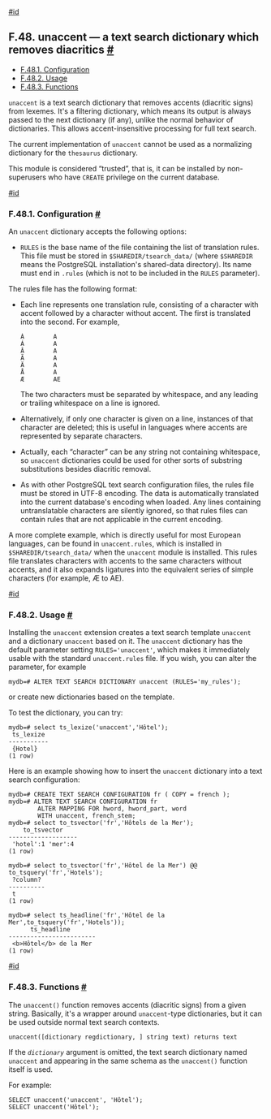 [#id](#UNACCENT)

## F.48. unaccent — a text search dictionary which removes diacritics [#](#UNACCENT)

- [F.48.1. Configuration](unaccent#UNACCENT-CONFIGURATION)
- [F.48.2. Usage](unaccent#UNACCENT-USAGE)
- [F.48.3. Functions](unaccent#UNACCENT-FUNCTIONS)

`unaccent` is a text search dictionary that removes accents (diacritic signs) from lexemes. It's a filtering dictionary, which means its output is always passed to the next dictionary (if any), unlike the normal behavior of dictionaries. This allows accent-insensitive processing for full text search.

The current implementation of `unaccent` cannot be used as a normalizing dictionary for the `thesaurus` dictionary.

This module is considered “trusted”, that is, it can be installed by non-superusers who have `CREATE` privilege on the current database.

[#id](#UNACCENT-CONFIGURATION)

### F.48.1. Configuration [#](#UNACCENT-CONFIGURATION)

An `unaccent` dictionary accepts the following options:

- `RULES` is the base name of the file containing the list of translation rules. This file must be stored in `$SHAREDIR/tsearch_data/` (where `$SHAREDIR` means the PostgreSQL installation's shared-data directory). Its name must end in `.rules` (which is not to be included in the `RULES` parameter).

The rules file has the following format:

- Each line represents one translation rule, consisting of a character with accent followed by a character without accent. The first is translated into the second. For example,

  ```
  À        A
  Á        A
  Â        A
  Ã        A
  Ä        A
  Å        A
  Æ        AE
  ```

  The two characters must be separated by whitespace, and any leading or trailing whitespace on a line is ignored.

- Alternatively, if only one character is given on a line, instances of that character are deleted; this is useful in languages where accents are represented by separate characters.

- Actually, each “character” can be any string not containing whitespace, so `unaccent` dictionaries could be used for other sorts of substring substitutions besides diacritic removal.

- As with other PostgreSQL text search configuration files, the rules file must be stored in UTF-8 encoding. The data is automatically translated into the current database's encoding when loaded. Any lines containing untranslatable characters are silently ignored, so that rules files can contain rules that are not applicable in the current encoding.

A more complete example, which is directly useful for most European languages, can be found in `unaccent.rules`, which is installed in `$SHAREDIR/tsearch_data/` when the `unaccent` module is installed. This rules file translates characters with accents to the same characters without accents, and it also expands ligatures into the equivalent series of simple characters (for example, Æ to AE).

[#id](#UNACCENT-USAGE)

### F.48.2. Usage [#](#UNACCENT-USAGE)

Installing the `unaccent` extension creates a text search template `unaccent` and a dictionary `unaccent` based on it. The `unaccent` dictionary has the default parameter setting `RULES='unaccent'`, which makes it immediately usable with the standard `unaccent.rules` file. If you wish, you can alter the parameter, for example

```
mydb=# ALTER TEXT SEARCH DICTIONARY unaccent (RULES='my_rules');
```

or create new dictionaries based on the template.

To test the dictionary, you can try:

```
mydb=# select ts_lexize('unaccent','Hôtel');
 ts_lexize
-----------
 {Hotel}
(1 row)
```

Here is an example showing how to insert the `unaccent` dictionary into a text search configuration:

```
mydb=# CREATE TEXT SEARCH CONFIGURATION fr ( COPY = french );
mydb=# ALTER TEXT SEARCH CONFIGURATION fr
        ALTER MAPPING FOR hword, hword_part, word
        WITH unaccent, french_stem;
mydb=# select to_tsvector('fr','Hôtels de la Mer');
    to_tsvector
-------------------
 'hotel':1 'mer':4
(1 row)

mydb=# select to_tsvector('fr','Hôtel de la Mer') @@ to_tsquery('fr','Hotels');
 ?column?
----------
 t
(1 row)

mydb=# select ts_headline('fr','Hôtel de la Mer',to_tsquery('fr','Hotels'));
      ts_headline
------------------------
 <b>Hôtel</b> de la Mer
(1 row)
```

[#id](#UNACCENT-FUNCTIONS)

### F.48.3. Functions [#](#UNACCENT-FUNCTIONS)

The `unaccent()` function removes accents (diacritic signs) from a given string. Basically, it's a wrapper around `unaccent`-type dictionaries, but it can be used outside normal text search contexts.

```
unaccent([dictionary regdictionary, ] string text) returns text
```

If the _`dictionary`_ argument is omitted, the text search dictionary named `unaccent` and appearing in the same schema as the `unaccent()` function itself is used.

For example:

```
SELECT unaccent('unaccent', 'Hôtel');
SELECT unaccent('Hôtel');
```
